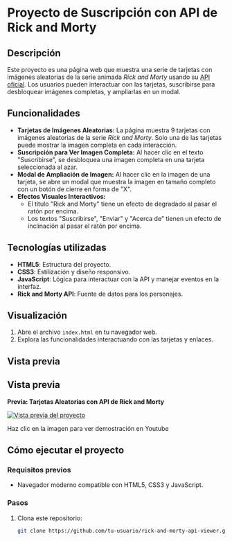 # Proyecto de Suscripción con API de Rick and Morty

## Descripción
Este proyecto es una página web que muestra una serie de tarjetas con imágenes aleatorias de la serie animada *Rick and Morty* usando su [API oficial](https://rickandmortyapi.com). Los usuarios pueden interactuar con las tarjetas, suscribirse para desbloquear imágenes completas, y ampliarlas en un modal.

## Funcionalidades
- **Tarjetas de Imágenes Aleatorias:** La página muestra 9 tarjetas con imágenes aleatorias de la serie *Rick and Morty*. Solo una de las tarjetas puede mostrar la imagen completa en cada interacción.
- **Suscripción para Ver Imagen Completa:** Al hacer clic en el texto "Suscribirse", se desbloquea una imagen completa en una tarjeta seleccionada al azar.
- **Modal de Ampliación de Imagen:** Al hacer clic en la imagen de una tarjeta, se abre un modal que muestra la imagen en tamaño completo con un botón de cierre en forma de "X".
- **Efectos Visuales Interactivos:**
  - El título "Rick and Morty" tiene un efecto de degradado al pasar el ratón por encima.
  - Los textos "Suscribirse", "Enviar" y "Acerca de" tienen un efecto de inclinación al pasar el ratón por encima.

## Tecnologías utilizadas
- **HTML5**: Estructura del proyecto.
- **CSS3**: Estilización y diseño responsivo.
- **JavaScript**: Lógica para interactuar con la API y manejar eventos en la interfaz.
- **Rick and Morty API**: Fuente de datos para los personajes.

## Visualización
1. Abre el archivo `index.html` en tu navegador web.
2. Explora las funcionalidades interactuando con las tarjetas y enlaces.

## Vista previa

## Vista previa

**Previa: Tarjetas Aleatorias con API de Rick and Morty**  

<div class="preview-container">
    <a href="https://youtu.be/PJ0mxxYYF0s" target="_blank">
        <img src="https://img.youtube.com/vi/PJ0mxxYYF0s/hqdefault.jpg" alt="Vista previa del proyecto">
    </a>
    <p>Haz clic en la imagen para ver demostración en Youtube</p>
</div>
 

## Cómo ejecutar el proyecto

### Requisitos previos
- Navegador moderno compatible con HTML5, CSS3 y JavaScript.

### Pasos
1. Clona este repositorio:
   ```bash
   git clone https://github.com/tu-usuario/rick-and-morty-api-viewer.git

